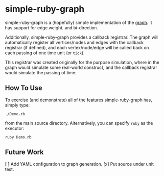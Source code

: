 simple-ruby-graph
=================

simple-ruby-graph is a (hopefully) simple implementation of the [graph](http://en.wikipedia.org/wiki/Graph_(mathematics)). It has support for edge weight, and bi-direction.

Additionally, simple-ruby-graph provides a callback registrar. The graph will automatically
register all vertices/nodes and edges with the callback registrar (if defined), and each
vertex/node/edge will be called back on each passing of one time unit (or `tick`).

This registrar was created originally for the purpose simulation, where in the graph would
simulate some real-world construct, and the callback registrar would simulate the passing of
time.

How To Use
----------

To exercise (and demonstrate) all of the features simple-ruby-graph has, simply type:

	./Demo.rb

from the main source directory. Alternatively, you can specify `ruby` as the executor:

	ruby Demo.rb

Future Work
-----------

[ ] Add YAML configuration to graph generation.
[x] Put source under unit test.
